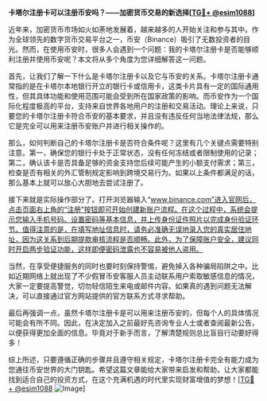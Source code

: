 **卡塔尔注册卡可以注册币安吗？——加密货币交易的新选择[[TG💪+ @esim1088](https://t.me/s/esim1088)]**

近年来，加密货币市场如火如荼地发展着，越来越多的人开始关注和参与其中。作为全球领先的数字货币交易平台之一，币安（Binance）吸引了无数投资者的目光。然而，在使用币安时，很多人会遇到一个问题：我的卡塔尔注册卡是否能够顺利注册并使用币安呢？本文将从多个角度为您详细解答这一问题。

首先，让我们了解一下什么是卡塔尔注册卡以及它与币安的关系。卡塔尔注册卡通常指的是在卡塔尔本地银行开立的银行卡或信用卡，这类卡片具有一定的国际通用性，但其具体功能和使用范围可能会受到所在国家政策的影响。而币安作为一个国际化程度极高的平台，支持来自世界各地用户的注册和交易活动。理论上来说，只要您的卡塔尔注册卡符合币安的基本要求，并且没有违反任何当地法律法规，那么它是完全可以用来注册币安账户并进行相关操作的。

那么，如何判断自己的卡塔尔注册卡是否符合条件呢？这里有几个关键点需要特别注意。第一，确保您的银行卡处于正常状态，没有任何冻结或者限制使用的记录；第二，确认该卡是否具备足够的资金支持您后续可能产生的小额支付需求；第三，检查是否有相关的外汇管制规定影响到跨境交易行为。如果以上条件都满足的话，那么基本上就可以放心大胆地去尝试注册了。

接下来就是实际操作部分了。打开浏览器输入“www.binance.com”进入官网后，点击页面右上角的“注册”按钮即可开始创建新账户流程。在这个过程中，系统会提示您输入手机号码、设置密码等基本信息，并上传身份证件照片以完成身份验证环节。值得注意的是，在填写地址信息时，请务必准确无误地录入您的真实居住地址，因为这关系到后期提款审核流程是否顺畅。此外，为了保障账户安全，建议同时开启两步验证功能，这样即便密码泄露也不容易被他人盗用。

当然，在享受便捷服务的同时也要时刻保持警惕，避免掉入各种骗局陷阱之中。比如近期网络上就出现了不少假冒币安客服人员主动联系用户索取敏感信息的情况，大家一定要提高警觉，切勿轻信陌生来电或邮件内容。如果真的遇到问题无法解决，可以直接通过官方网站提供的官方联系方式寻求帮助。

最后再强调一点，虽然卡塔尔注册卡是可以用来注册币安的，但每个人的具体情况可能会有所不同。因此，在决定加入之前最好先咨询专业人士或者查阅最新公告，以便获得更加全面的信息。毕竟对于新手而言，了解清楚规则总比盲目行动要好得多！

综上所述，只要遵循正确的步骤并且遵守相关规定，卡塔尔注册卡完全有能力成为您通往币安世界的大门钥匙。希望这篇文章能给大家带来启发和帮助，让大家都能找到适合自己的投资方式，在这个充满机遇的时代里实现财富增值的梦想！[[TG💪+ @esim1088](https://t.me/s/esim1088) ![Image](https://i.postimg.cc/4NQfJmqS/Snipaste-2025-05-13-00-14-12.png)]